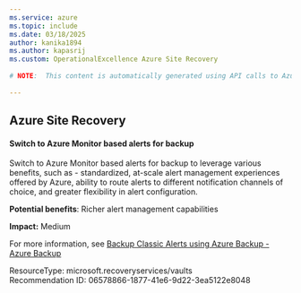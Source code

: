 ```yaml
---
ms.service: azure
ms.topic: include
ms.date: 03/18/2025
author: kanika1894
ms.author: kapasrij
ms.custom: OperationalExcellence Azure Site Recovery
  
# NOTE:  This content is automatically generated using API calls to Azure. Any edits made on these files will be overwritten in the next run of the script. 
  
---
```

  
## Azure Site Recovery  
  
<!--06578866-1877-41e6-9d22-3ea5122e8048_begin-->

#### Switch to Azure Monitor based alerts for backup  
  
Switch to Azure Monitor based alerts for backup to leverage various benefits, such as - standardized, at-scale alert management experiences offered by Azure, ability to route alerts to different notification channels of choice, and greater flexibility in alert configuration.  
  
**Potential benefits**: Richer alert management capabilities  

**Impact:** Medium
  
For more information, see [Backup Classic Alerts using Azure Backup - Azure Backup](https://aka.ms/AzMonAlertsBackup)  

ResourceType: microsoft.recoveryservices/vaults  
Recommendation ID: 06578866-1877-41e6-9d22-3ea5122e8048  


<!--06578866-1877-41e6-9d22-3ea5122e8048_end-->

<!--articleBody-->
